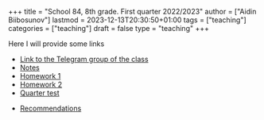 +++
title = "School 84, 8th grade. First quarter 2022/2023"
author = ["Aidin Biibosunov"]
lastmod = 2023-12-13T20:30:50+01:00
tags = ["teaching"]
categories = ["teaching"]
draft = false
type = "teaching"
+++

Here I will provide some links

-   [Link to the Telegram group of the class](https://t.me/+edfnmw-7YlplMTdi)
-   [Notes](https://drive.google.com/drive/folders/1CKcaU-8RLLfkq7hiw9vfbSwG%5FpN51qfE?usp=sharing)
-   [Homework 1](https://docs.google.com/forms/d/e/1FAIpQLSdX4HIsTjAgNZGibNHZjAmzOBeZW8-6ocxJ80JXxBvg-MUnEA/viewform?usp=sf%5Flink)
-   [Homework 2](https://forms.gle/FjEktjxaboMudPto8)
-   [Quarter test](/html_files/grade_8_physics.html)

<!--listend-->

-   [Recommendations](/html_files/recommendations.html)